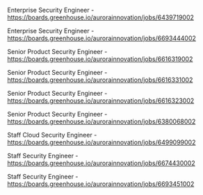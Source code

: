 Enterprise Security Engineer - https://boards.greenhouse.io/aurorainnovation/jobs/6439719002

Enterprise Security Engineer - https://boards.greenhouse.io/aurorainnovation/jobs/6693444002

Senior Product Security Engineer - https://boards.greenhouse.io/aurorainnovation/jobs/6616319002

Senior Product Security Engineer - https://boards.greenhouse.io/aurorainnovation/jobs/6616331002

Senior Product Security Engineer - https://boards.greenhouse.io/aurorainnovation/jobs/6616323002

Senior Product Security Engineer - https://boards.greenhouse.io/aurorainnovation/jobs/6380068002

Staff Cloud Security Engineer - https://boards.greenhouse.io/aurorainnovation/jobs/6499099002

Staff Security Engineer - https://boards.greenhouse.io/aurorainnovation/jobs/6674430002

Staff Security Engineer - https://boards.greenhouse.io/aurorainnovation/jobs/6693451002

